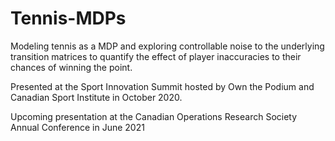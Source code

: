 # Tennis-MDPs
Modeling tennis as a MDP and exploring controllable noise to the underlying transition matrices to quantify the effect of player inaccuracies to their chances of winning the point.

Presented at the Sport Innovation Summit hosted by Own the Podium and Canadian Sport Institute in October 2020. 

Upcoming presentation at the Canadian Operations Research Society Annual Conference in June 2021
